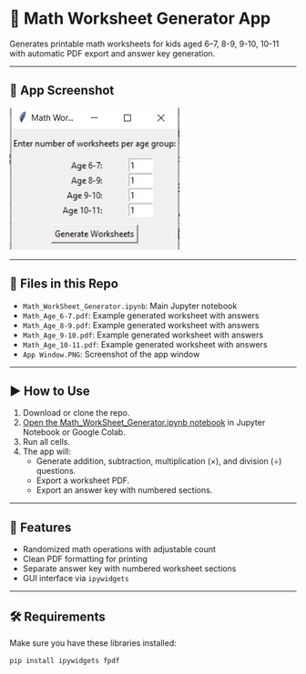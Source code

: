 # 🧮 Math Worksheet Generator App

Generates printable math worksheets for kids aged 6–7, 8-9, 9-10, 10-11 with automatic PDF export and answer key generation.

---

## 📸 App Screenshot

![App Screenshot](App%20Window.PNG)

---

## 📂 Files in this Repo

- `Math_WorkSheet_Generator.ipynb`: Main Jupyter notebook
- `Math_Age_6-7.pdf`: Example generated worksheet with answers
- `Math_Age_8-9.pdf`: Example generated worksheet with answers
- `Math_Age_9-10.pdf`: Example generated worksheet with answers
- `Math_Age_10-11.pdf`: Example generated worksheet with answers
- `App Window.PNG`: Screenshot of the app window

---

## ▶️ How to Use

1. Download or clone the repo.
2. [Open the Math_WorkSheet_Generator.ipynb notebook](Math_WorkSheet_Generator.ipynb) in Jupyter Notebook or Google Colab.
3. Run all cells.
4. The app will:
   - Generate addition, subtraction, multiplication (×), and division (÷) questions.
   - Export a worksheet PDF.
   - Export an answer key with numbered sections.

---

## 🔧 Features

- Randomized math operations with adjustable count
- Clean PDF formatting for printing
- Separate answer key with numbered worksheet sections
- GUI interface via `ipywidgets`

---

## 🛠️ Requirements

Make sure you have these libraries installed:

```bash
pip install ipywidgets fpdf

